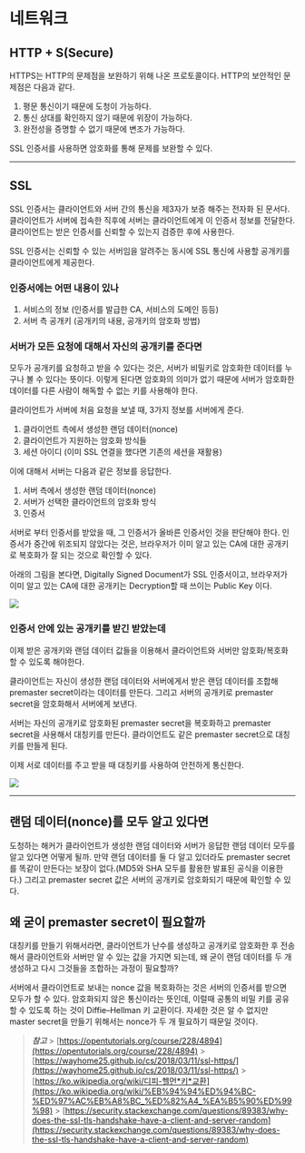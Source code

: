 # 네트워크

## HTTP + S(Secure)

HTTPS는 HTTP의 문제점을 보완하기 위해 나온 프로토콜이다. HTTP의 보안적인 문제점은 다음과 같다.

1. 평문 통신이기 때문에 도청이 가능하다.
2. 통신 상대를 확인하지 않기 때문에 위장이 가능하다.
3. 완전성을 증명할 수 없기 때문에 변조가 가능하다.

SSL 인증서를 사용하면 암호화를 통해 문제를 보완할 수 있다.

---

## SSL

SSL 인증서는 클라이언트와 서버 간의 통신을 제3자가 보증 해주는 전자화 된 문서다. 클라이언트가 서버에 접속한 직후에 서버는 클라이언트에게 이 인증서 정보를 전달한다. 클라이언트는 받은 인증서를 신뢰할 수 있는지 검증한 후에 사용한다.

SSL 인증서는 신뢰할 수 있는 서버임을 알려주는 동시에 SSL 통신에 사용할 공개키를 클라이언트에게 제공한다.

### 인증서에는 어떤 내용이 있나

1. 서비스의 정보 (인증서를 발급한 CA, 서비스의 도메인 등등)
2. 서버 측 공개키 (공개키의 내용, 공개키의 암호화 방법)

### 서버가 모든 요청에 대해서 자신의 공개키를 준다면

모두가 공개키를 요청하고 받을 수 있다는 것은, 서버가 비밀키로 암호화한 데이터를 누구나 볼 수 있다는 뜻이다. 이렇게 된다면 암호화의 의미가 없기 때문에 서버가 암호화한 데이터를 다른 사람이 해독할 수 없는 키를 사용해야 한다.

클라이언트가 서버에 처음 요청을 보낼 때, 3가지 정보를 서버에게 준다.

1. 클라이언트 측에서 생성한 랜덤 데이터(nonce)
2. 클라이언트가 지원하는 암호화 방식들
3. 세션 아이디 (이미 SSL 연결을 했다면 기존의 세션을 재활용)

이에 대해서 서버는 다음과 같은 정보를 응답한다.

1. 서버 측에서 생성한 랜덤 데이터(nonce)
2. 서버가 선택한 클라이언트의 암호화 방식
3. 인증서

서버로 부터 인증서를 받았을 때, 그 인증서가 올바른 인증서인 것을 판단해야 한다. 인증서가 중간에 위조되지 않았다는 것은, 브라우저가 이미 알고 있는 CA에 대한 공개키로 복호화가 잘 되는 것으로 확인할 수 있다.

아래의 그림을 본다면, Digitally Signed Document가 SSL 인증서이고, 브라우저가 이미 알고 있는 CA에 대한 공개키는 Decryption할 때 쓰이는 Public Key 이다.

![](https://user-content.gitlab-static.net/83902671c0cf66986c94018a4711fcf9be8041f0/68747470733a2f2f692e696d6775722e636f6d2f4e576d55457a622e706e67)

### 인증서 안에 있는 공개키를 받긴 받았는데

이제 받은 공개키와 랜덤 데이터 값들을 이용해서 클라이언트와 서버만 암호화/복호화 할 수 있도록 해야한다.

클라이언트는 자신이 생성한 랜덤 데이터와 서버에게서 받은 랜덤 데이터를 조합해 premaster secret이라는 데이터를 만든다. 그리고 서버의 공개키로 premaster secret을 암호화해서 서버에게 보낸다.

서버는 자신의 공개키로 암호화된 premaster secret을 복호화하고 premaster secret을 사용해서 대칭키를 만든다. 클라이언트도 같은 premaster secret으로 대칭키를 만들게 된다.

이제 서로 데이터를 주고 받을 때 대칭키를 사용하여 안전하게 통신한다.

![](https://user-content.gitlab-static.net/587d3bc6693b7e4642c2515aaae404294cba1db4/68747470733a2f2f692e696d6775722e636f6d2f5949667931774b2e706e67)

---

## 랜덤 데이터(nonce)를 모두 알고 있다면

도청하는 해커가 클라이언트가 생성한 랜덤 데이터와 서버가 응답한 랜덤 데이터 모두를 알고 있다면 어떻게 될까. 만약 랜덤 데이터를 둘 다 알고 있더라도 premaster secret를 똑같이 만든다는 보장이 없다.(MD5와 SHA 모두를 활용한 발표된 공식을 이용한다.) 그리고 premaster secret 값은 서버의 공개키로 암호화되기 때문에 확인할 수 있다.

## 왜 굳이 premaster secret이 필요할까

대칭키를 만들기 위해서라면, 클라이언트가 난수를 생성하고 공개키로 암호화한 후 전송해서 클라이언트와 서버만 알 수 있는 값을 가지면 되는데, 왜 굳이 랜덤 데이터를 두 개 생성하고 다시 그것들을 조합하는 과정이 필요할까?

서버에서 클라이언트로 보내는 nonce 값을 복호화하는 것은 서버의 인증서를 받으면 모두가 할 수 있다. 암호화되지 않은 통신이라는 뜻인데, 이럴때 공통의 비밀 키를 공유할 수 있도록 하는 것이 Diffie–Hellman 키 교환이다. 자세한 것은 알 수 없지만 master secret을 만들기 위해서는 nonce가 두 개 필요하기 때문일 것이다.

> **_참고_** > [https://opentutorials.org/course/228/4894](https://opentutorials.org/course/228/4894) > [https://wayhome25.github.io/cs/2018/03/11/ssl-https/](https://wayhome25.github.io/cs/2018/03/11/ssl-https/) > [https://ko.wikipedia.org/wiki/디피-헬먼*키*교환](https://ko.wikipedia.org/wiki/%EB%94%94%ED%94%BC-%ED%97%AC%EB%A8%BC_%ED%82%A4_%EA%B5%90%ED%99%98) > [https://security.stackexchange.com/questions/89383/why-does-the-ssl-tls-handshake-have-a-client-and-server-random](https://security.stackexchange.com/questions/89383/why-does-the-ssl-tls-handshake-have-a-client-and-server-random)
